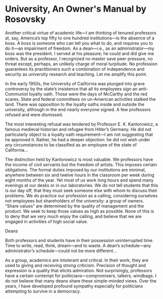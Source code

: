 # University, An Owner's Manual by Rosovsky

Another critical virtue of academic life—I am thinking of tenured
professors at, say, America’s top fifty to one hundred institutions—is
the absence of a boss. A boss is someone who can tell you what to do,
and requires you to do it—an impairment of freedom. As a dean—i.e., as
an administrator—my boss was the president. I served at his pleasure;
he could and did give me orders. But as a professor, I recognized no
master save peer pressure, no threat except, perhaps, an unlikely
charge of moral turpitude. No profession guarantees its practitioners
such a combination of independence and security as university research
and teaching. Let me amplify this point.

In the early 1950s, the University of California was plunged into
grave controversy by the state’s insistence that all its employees
sign an anti-Communist loyalty oath. Those were the days of McCarthy
and the red scares. State and federal committees on un-American
activities stalked the land. There was opposition to the loyalty oaths
inside and outside the university, although in the end nearly everyone
signed. A few professors refused and were dismissed.

The most interesting refusal was tendered by Professor
E. K. Kantorowicz, a famous medieval historian and refugee from
Hitler’s Germany. He did not particularly object to a loyalty oath
requirement—I am not suggesting that he approved it. Rather, he had a
deeper objection: he did not wish under any circumstances to be
classified as an employee of the state of California...

The distinction held by Kantorowicz is most valuable. We professors
have the income of civil servants but the freedom of artists. This
imposes certain obligations. The formal duties imposed by our
institutions are minimal, anywhere between six and twelve hours in the
classroom per week during eight months of the year. Yet most of us
work long hours and spend many evenings at our desks or in our
laboratories. We do not tell students that this is our day off, that
they must seek someone else with whom to discuss their problems. We do
practice our profession as a calling, considering ourselves not
employees but shareholders of the university: a group of
owners. “Share values” are determined by the quality of management and
the product. We seek to keep those values as high as possible. None of
this is to deny that we very much enjoy the calling, and believe that
we are engaged in activities of high social value.

Deans

Both professors and students have in their possession uninterrupted
time. Time to write, read, think, dream—and to waste. A dean’s
schedule—any administrator’s schedule—could not be more different...

As a group, academics are intolerant and critical. In their work, they
are used to giving and receiving strong criticism.  Precision of
thought and expression is a quality that elicits admiration. Not
surprisingly, professors have a certain contempt for
politicians—compromisers, talkers, windbags. I do not believe that
many deans share these simple-minded views. Over the years, I have
developed profound sympathy especially for politicians attempting to
survive in a democracy.



